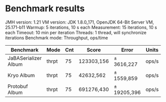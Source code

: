 # Benchmark results

JMH version: 1.21
VM version: JDK 1.8.0_171, OpenJDK 64-Bit Server VM, 25.171-b11
Warmup: 5 iterations, 10 s each
Measurement: 15 iterations, 10 s each
Timeout: 10 min per iteration
Threads: 1 thread, will synchronize iterations
Benchmark mode: Throughput, ops/time

Benchmark | Mode | Cnt | Score | Error | Units
--------- | ---- | --- | ----- | ----- | -----
JaBASerializer Album | thrpt | 75 | 123303,156 | ± 3616,227 | ops/s
Kryo Album | thrpt | 75 | 42632,562 | ± 1559,859 |  ops/s
Protobuf Album | thrpt | 75 | 691276,430 | ± 19205,396 |  ops/s
